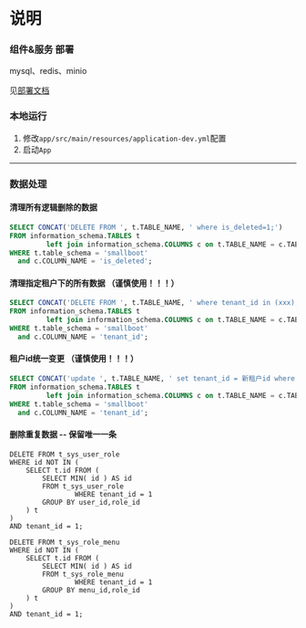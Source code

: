 # 说明

### 组件&服务 部署

mysql、redis、minio

见[部署文档](doc/部署)

### 本地运行

1. 修改`app/src/main/resources/application-dev.yml`配置
2. 启动`App`

---

### 数据处理

#### 清理所有逻辑删除的数据

```sql
SELECT CONCAT('DELETE FROM ', t.TABLE_NAME, ' where is_deleted=1;')
FROM information_schema.TABLES t
         left join information_schema.COLUMNS c on t.TABLE_NAME = c.TABLE_NAME
WHERE t.table_schema = 'smallboot'
  and c.COLUMN_NAME = 'is_deleted';
```

#### 清理指定租户下的所有数据 （谨慎使用！！！）

```sql
SELECT CONCAT('DELETE FROM ', t.TABLE_NAME, ' where tenant_id in (xxx);')
FROM information_schema.TABLES t
         left join information_schema.COLUMNS c on t.TABLE_NAME = c.TABLE_NAME
WHERE t.table_schema = 'smallboot'
  and c.COLUMN_NAME = 'tenant_id';
```

#### 租户id统一变更 （谨慎使用！！！）

```sql
SELECT CONCAT('update ', t.TABLE_NAME, ' set tenant_id = 新租户id where tenant_id = 旧租户id;')
FROM information_schema.TABLES t
         left join information_schema.COLUMNS c on t.TABLE_NAME = c.TABLE_NAME
WHERE t.table_schema = 'smallboot'
  and c.COLUMN_NAME = 'tenant_id';
```

#### 删除重复数据 -- 保留唯一一条

```
DELETE FROM t_sys_user_role 
WHERE id NOT IN (
    SELECT t.id FROM (
        SELECT MIN( id ) AS id 
        FROM t_sys_user_role 
				WHERE tenant_id = 1
        GROUP BY user_id,role_id
    ) t     
)
AND tenant_id = 1;

DELETE FROM t_sys_role_menu 
WHERE id NOT IN (
    SELECT t.id FROM (
        SELECT MIN( id ) AS id 
        FROM t_sys_role_menu 
				WHERE tenant_id = 1
        GROUP BY menu_id,role_id
    ) t     
)
AND tenant_id = 1;
```
